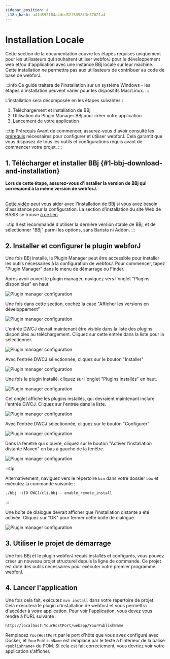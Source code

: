 ```yaml
---
sidebar_position: 4
_i18n_hash: a41d592f84a4dcd32f5398f3e57621a4
---
```

# Installation Locale

Cette section de la documentation couvre les étapes requises uniquement pour les utilisateurs qui souhaitent utiliser webforJ pour le développement web et/ou d'application avec une instance BBj locale sur leur machine. Cette installation ne permettra pas aux utilisateurs de contribuer au code de base de webforJ.
<br/>

:::info
Ce guide traitera de l'installation sur un système Windows - les étapes d'installation peuvent varier pour les dispositifs Mac/Linux.
:::
<br/>

L'installation sera décomposée en les étapes suivantes :

1. Téléchargement et installation de BBj
2. Utilisation du Plugin Manager BBj pour créer votre application
3. Lancement de votre application

:::tip Prérequis
Avant de commencer, assurez-vous d'avoir consulté les [prérequis](../../introduction/prerequisites) nécessaires pour configurer et utiliser webforJ. Cela garantit que vous disposez de tous les outils et configurations requis avant de commencer votre projet.
:::


## 1. Télécharger et installer BBj {#1-bbj-download-and-installation}

<b>Lors de cette étape, assurez-vous d'installer la version de BBj qui correspond à la même version de webforJ.</b><br/><br/>

[Cette vidéo](https://www.youtube.com/watch?v=Ovk8kznQfGs&ab_channel=BBxCluesbyBASISEurope) peut vous aider avec l'installation de BBj si vous avez besoin d'assistance pour la configuration. La section d'installation du site Web de BASIS se trouve [à ce lien](https://basis.cloud/download-product)

:::tip
Il est recommandé d'utiliser la dernière version stable de BBj, et de sélectionner "BBj" parmi les options, sans Barista ni Addon.
:::

<a name='section3'></a>

## 2. Installer et configurer le plugin webforJ

Une fois BBj installé, le Plugin Manager peut être accessible pour installer les outils nécessaires à la configuration de webforJ. Pour commencer, tapez "Plugin Manager" dans le menu de démarrage ou Finder. 

Après avoir ouvert le plugin manager, naviguez vers l'onglet "Plugins disponibles" en haut.

![Plugin manager configuration](/img/bbj-installation/local/Step_1l.png#rounded-border)

Une fois dans cette section, cochez la case "Afficher les versions en développement"

![Plugin manager configuration](/img/bbj-installation/local/Step_2l.png#rounded-border)

L'entrée DWCJ devrait maintenant être visible dans la liste des plugins disponibles au téléchargement. Cliquez sur cette entrée dans la liste pour la sélectionner.

![Plugin manager configuration](/img/bbj-installation/local/Step_3l.png#rounded-border)

Avec l'entrée DWCJ sélectionnée, cliquez sur le bouton "Installer"

![Plugin manager configuration](/img/bbj-installation/local/Step_4l.png#rounded-border)

Une fois le plugin installé, cliquez sur l'onglet "Plugins installés" en haut.

![Plugin manager configuration](/img/bbj-installation/local/Step_5l.png#rounded-border)

Cet onglet affiche les plugins installés, qui devraient maintenant inclure l'entrée DWCJ. Cliquez sur l'entrée dans la liste.

![Plugin manager configuration](/img/bbj-installation/local/Step_6l.png#rounded-border)

Avec l'entrée DWCJ sélectionnée, cliquez sur le bouton "Configurer"

![Plugin manager configuration](/img/bbj-installation/local/Step_7l.png#rounded-border)

Dans la fenêtre qui s'ouvre, cliquez sur le bouton "Activer l'installation distante Maven" en bas à gauche de la fenêtre.

![Plugin manager configuration](/img/bbj-installation/local/Step_8l.png#rounded-border)

:::tip 

Alternativement, naviguez vers le répertoire `bin` dans votre dossier `bbx` et exécutez la commande suivante :

```bbj
./bbj -tIO DWCJ/cli.bbj - enable_remote_install
```
:::

Une boîte de dialogue devrait afficher que l'installation distante a été activée. Cliquez sur "OK" pour fermer cette boîte de dialogue.

![Plugin manager configuration](/img/bbj-installation/local/Step_9l.png#rounded-border)

## 3. Utiliser le projet de démarrage
Une fois BBj et le plugin webforJ requis installés et configurés, vous pouvez créer un nouveau projet structurel depuis la ligne de commande. Ce projet est doté des outils nécessaires pour exécuter votre premier programme webforJ.

<ComponentArchetype
project="bbj-hello-world"
/>

## 4. Lancer l'application

Une fois cela fait, exécutez `mvn install` dans votre répertoire de projet. Cela exécutera le plugin d'installation de webforJ et vous permettra d'accéder à votre application. Pour voir l'application, vous devez vous rendre à l'URL suivante :

`http://localhost:YourHostPort/webapp/YourPublishName`

Remplacez `YourHostPort` par le port d'hôte que vous avez configuré avec Docker, et `YourPublishName` est remplacé par le texte à l'intérieur de la balise `<publishname>` du POM. 
Si cela est fait correctement, vous devriez voir votre application s'afficher.
